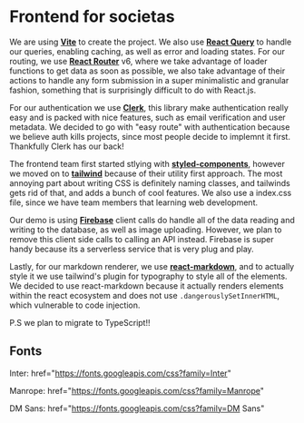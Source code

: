 # Frontend for societas

We are using [**Vite**](https://vitejs.dev/) to create the project. We also use [**React Query**](https://tanstack.com/query/latest/docs/react/overview) to handle our queries, enabling caching, as well as error and loading states. For our routing, we use [**React Router**](https://reactrouter.com/en/main) v6, where we take advantage of loader functions to get data as soon as possible, we also take advantage of their actions to handle any form submission in a super minimalistic and granular fashion, something that is surprisingly difficult to do with React.js.

For our authentication we use [**Clerk**](https://clerk.com), this library make authentication really easy and is packed with nice features, such as email verification and user metadata. We decided to go with "easy route" with authentication because we believe auth kills projects, since most people decide to implemnt it first. Thankfully Clerk has our back!

The frontend team first started stlying with [**styled-components**](https://styled-components.com/), however we moved on to [**tailwind**](https://tailwindcss.com/) because of their utility first approach. The most annoying part about writing CSS is definitely naming classes, and tailwinds gets rid of that, and adds a bunch of cool features. We also use a index.css file, since we have team members that learning web development.

Our demo is using [**Firebase**](https://firebase.google.com/) client calls do handle all of the data reading and writing to the database, as well as image uploading. However, we plan to remove this client side calls to calling an API instead. Firebase is super handy because its a serverless service that is very plug and play.

Lastly, for our markdown renderer, we use [**react-markdown**](https://github.com/remarkjs/react-markdown), and to actually style it we use tailwind's plugin for typography to style all of the elements. We decided to use react-markdown because it actually renders elements within the react ecosystem and does not use `.dangerouslySetInnerHTML`, which vulnerable to code injection.

P.S we plan to migrate to TypeScript!!

## Fonts

Inter: href="https://fonts.googleapis.com/css?family=Inter"

Manrope: href="https://fonts.googleapis.com/css?family=Manrope"

DM Sans: href="https://fonts.googleapis.com/css?family=DM Sans"
